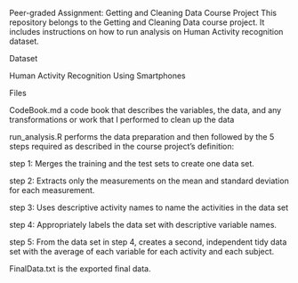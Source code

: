 Peer-graded Assignment: Getting and Cleaning Data Course Project
This repository belongs to the Getting and Cleaning Data course project. It includes instructions on how to run analysis on Human Activity recognition dataset.

Dataset

Human Activity Recognition Using Smartphones

Files

CodeBook.md 
a code book that describes the variables, the data, and any transformations or work that I performed to clean up the data

run_analysis.R 
performs the data preparation and then followed by the 5 steps required as described in the course project’s definition:

step 1: Merges the training and the test sets to create one data set.

step 2: Extracts only the measurements on the mean and standard deviation for each measurement.

step 3: Uses descriptive activity names to name the activities in the data set

step 4: Appropriately labels the data set with descriptive variable names.

step 5: From the data set in step 4, creates a second, independent tidy data set with the average of each variable for 
each activity and each subject.

FinalData.txt is the exported final data.

